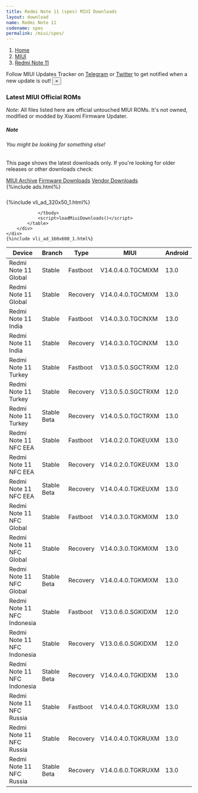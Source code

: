 ```yaml
---
title: Redmi Note 11 (spes) MIUI Downloads
layout: download
name: Redmi Note 11
codename: spes
permalink: /miui/spes/
---
```

<nav aria-label="breadcrumb">
    <ol class="breadcrumb">
        <li class="breadcrumb-item"><a href="/">Home</a></li>
        <li class="breadcrumb-item"><a href="/miui/">MIUI</a></li>
        <li class="breadcrumb-item active" aria-current="page"><a href="/miui/spes/">Redmi Note 11</a></li>
    </ol>
</nav>
<div class="alert alert-primary alert-dismissible fade show" role="alert">
    Follow MIUI Updates Tracker on <a href="https://t.me/MIUIUpdatesTracker" class="alert-link">Telegram</a>
     or <a href="https://twitter.com/MiFwUpdater" class="alert-link">Twitter</a> to get notified when a new update is out!
    <button type="button" class="close" data-dismiss="alert" aria-label="Close">
        <span aria-hidden="true">&times;</span>
    </button>
</div>

### Latest MIUI Official ROMs
*Note*: All files listed here are official untouched MIUI ROMs. It's not owned, modified or modded by Xiaomi Firmware Updater.
<div class="card">
  <div class="card-body">
    <h5 class="card-title">Note</h5>
    <h6 class="card-subtitle mb-2 text-muted">You might be looking for something else!</h6>
    <p class="card-text">This page shows the latest downloads only.
     If you're looking for older releases or other downloads check:</p>
    <a href="/archive/miui/spes/" class="card-link">MIUI Archive</a>
    <a href="/firmware/spes/" class="card-link">Firmware Downloads</a>
    <a href="/vendor/spes/" class="card-link">Vendor Downloads</a>
  </div>
</div>
{%include ads.html%}
<div class="row justify-content-center">
    <div class="col-10">
        <div class="table-responsive-md" style="margin-top: 25px;">
            {%include vli_ad_320x50_1.html%}
            <table id="miui" class="display dt-responsive nowrap compact table table-striped table-hover table-sm">
                <thead class="thead-dark">
                    <tr>
                        <th data-ref="device">Device</th>
                        <th data-ref="branch">Branch</th>
                        <th data-ref="type">Type</th>
                        <th data-ref="miui">MIUI</th>
                        <th data-ref="android">Android</th>
                        <th data-ref="size">Size</th>
                        <th data-ref="size">Date</th>
                        <th data-ref="link">Link</th>
                    </tr>
                </thead>
                <tbody>
                <tr><td>Redmi Note 11 Global</td><td>Stable</td><td>Fastboot</td><td>V14.0.4.0.TGCMIXM</td><td>13.0</td><td>6.8 GB</td><td>2023-09-25</td><td><a href="/miui/spes/stable/V14.0.4.0.TGCMIXM/">Download</a></td></tr>
<tr><td>Redmi Note 11 Global</td><td>Stable</td><td>Recovery</td><td>V14.0.4.0.TGCMIXM</td><td>13.0</td><td>3.7 GB</td><td>2023-10-10</td><td><a href="/miui/spes/stable/V14.0.4.0.TGCMIXM/">Download</a></td></tr>
<tr><td>Redmi Note 11 India</td><td>Stable</td><td>Fastboot</td><td>V14.0.3.0.TGCINXM</td><td>13.0</td><td>5.0 GB</td><td>2023-11-06</td><td><a href="/miui/spes/stable/V14.0.3.0.TGCINXM/">Download</a></td></tr>
<tr><td>Redmi Note 11 India</td><td>Stable</td><td>Recovery</td><td>V14.0.3.0.TGCINXM</td><td>13.0</td><td>3.5 GB</td><td>2023-11-16</td><td><a href="/miui/spes/stable/V14.0.3.0.TGCINXM/">Download</a></td></tr>
<tr><td>Redmi Note 11 Turkey</td><td>Stable</td><td>Fastboot</td><td>V13.0.5.0.SGCTRXM</td><td>12.0</td><td>5.5 GB</td><td>2023-04-10</td><td><a href="/miui/spes/stable/V13.0.5.0.SGCTRXM/">Download</a></td></tr>
<tr><td>Redmi Note 11 Turkey</td><td>Stable</td><td>Recovery</td><td>V13.0.5.0.SGCTRXM</td><td>12.0</td><td>3.1 GB</td><td>2023-04-17</td><td><a href="/miui/spes/stable/V13.0.5.0.SGCTRXM/">Download</a></td></tr>
<tr><td>Redmi Note 11 Turkey</td><td>Stable Beta</td><td>Recovery</td><td>V14.0.5.0.TGCTRXM</td><td>13.0</td><td>3.5 GB</td><td>2023-12-08</td><td><a href="/miui/spes/stable beta/V14.0.5.0.TGCTRXM/">Download</a></td></tr>
<tr><td>Redmi Note 11 NFC EEA</td><td>Stable</td><td>Fastboot</td><td>V14.0.2.0.TGKEUXM</td><td>13.0</td><td>6.2 GB</td><td>2023-09-11</td><td><a href="/miui/spesn/stable/V14.0.2.0.TGKEUXM/">Download</a></td></tr>
<tr><td>Redmi Note 11 NFC EEA</td><td>Stable</td><td>Recovery</td><td>V14.0.2.0.TGKEUXM</td><td>13.0</td><td>3.5 GB</td><td>2023-09-15</td><td><a href="/miui/spesn/stable/V14.0.2.0.TGKEUXM/">Download</a></td></tr>
<tr><td>Redmi Note 11 NFC EEA</td><td>Stable Beta</td><td>Recovery</td><td>V14.0.4.0.TGKEUXM</td><td>13.0</td><td>3.7 GB</td><td>2023-12-08</td><td><a href="/miui/spesn/stable beta/V14.0.4.0.TGKEUXM/">Download</a></td></tr>
<tr><td>Redmi Note 11 NFC Global</td><td>Stable</td><td>Fastboot</td><td>V14.0.3.0.TGKMIXM</td><td>13.0</td><td>6.8 GB</td><td>2023-07-21</td><td><a href="/miui/spesn/stable/V14.0.3.0.TGKMIXM/">Download</a></td></tr>
<tr><td>Redmi Note 11 NFC Global</td><td>Stable</td><td>Recovery</td><td>V14.0.3.0.TGKMIXM</td><td>13.0</td><td>3.7 GB</td><td>2023-08-04</td><td><a href="/miui/spesn/stable/V14.0.3.0.TGKMIXM/">Download</a></td></tr>
<tr><td>Redmi Note 11 NFC Global</td><td>Stable Beta</td><td>Recovery</td><td>V14.0.4.0.TGKMIXM</td><td>13.0</td><td>3.8 GB</td><td>2023-10-13</td><td><a href="/miui/spesn/stable beta/V14.0.4.0.TGKMIXM/">Download</a></td></tr>
<tr><td>Redmi Note 11 NFC Indonesia</td><td>Stable</td><td>Fastboot</td><td>V13.0.6.0.SGKIDXM</td><td>12.0</td><td>5.4 GB</td><td>2023-04-24</td><td><a href="/miui/spesn/stable/V13.0.6.0.SGKIDXM/">Download</a></td></tr>
<tr><td>Redmi Note 11 NFC Indonesia</td><td>Stable</td><td>Recovery</td><td>V13.0.6.0.SGKIDXM</td><td>12.0</td><td>3.1 GB</td><td>2023-05-11</td><td><a href="/miui/spesn/stable/V13.0.6.0.SGKIDXM/">Download</a></td></tr>
<tr><td>Redmi Note 11 NFC Indonesia</td><td>Stable Beta</td><td>Recovery</td><td>V14.0.4.0.TGKIDXM</td><td>13.0</td><td>3.5 GB</td><td>2023-11-14</td><td><a href="/miui/spesn/stable beta/V14.0.4.0.TGKIDXM/">Download</a></td></tr>
<tr><td>Redmi Note 11 NFC Russia</td><td>Stable</td><td>Fastboot</td><td>V14.0.4.0.TGKRUXM</td><td>13.0</td><td>5.8 GB</td><td>2023-09-04</td><td><a href="/miui/spesn/stable/V14.0.4.0.TGKRUXM/">Download</a></td></tr>
<tr><td>Redmi Note 11 NFC Russia</td><td>Stable</td><td>Recovery</td><td>V14.0.4.0.TGKRUXM</td><td>13.0</td><td>3.5 GB</td><td>2023-09-08</td><td><a href="/miui/spesn/stable/V14.0.4.0.TGKRUXM/">Download</a></td></tr>
<tr><td>Redmi Note 11 NFC Russia</td><td>Stable Beta</td><td>Recovery</td><td>V14.0.6.0.TGKRUXM</td><td>13.0</td><td>3.5 GB</td><td>2023-12-08</td><td><a href="/miui/spesn/stable beta/V14.0.6.0.TGKRUXM/">Download</a></td></tr>

                </tbody>
                <script>loadMiuiDownloads()</script>
            </table>
        </div>
    </div>
    {%include vli_ad_160x600_1.html%}
</div>
